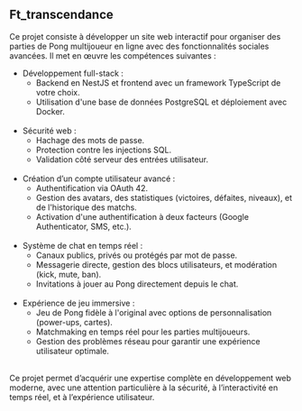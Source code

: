<h2>Ft_transcendance</h2>

Ce projet consiste à développer un site web interactif pour organiser des parties de Pong multijoueur en ligne avec des fonctionnalités sociales avancées. Il met en œuvre les compétences suivantes :
<ul>
<li>Développement full-stack :
    <ul>
<li>Backend en NestJS et frontend avec un framework TypeScript de votre choix.<br></li>
<li>Utilisation d'une base de données PostgreSQL et déploiement avec Docker.<br></li>
  </ul>
  <br></li>
<li>Sécurité web :
    <ul>
<li>Hachage des mots de passe.<br></li>
<li>Protection contre les injections SQL.<br></li>
<li>Validation côté serveur des entrées utilisateur.<br></li>
  </ul>
  <br></li>
<li>Création d’un compte utilisateur avancé :
  <ul>
<li>Authentification via OAuth 42.<br></li>
<li>Gestion des avatars, des statistiques (victoires, défaites, niveaux), et de l'historique des matchs.<br></li>
<li>Activation d'une authentification à deux facteurs (Google Authenticator, SMS, etc.).<br></li>
</ul>
  <br></li>
<li>Système de chat en temps réel :
  <ul>
<li>Canaux publics, privés ou protégés par mot de passe.<br></li>
<li>Messagerie directe, gestion des blocs utilisateurs, et modération (kick, mute, ban).<br></li>
<li>Invitations à jouer au Pong directement depuis le chat.<br></li>
</ul>
  <br></li>
<li>Expérience de jeu immersive :
  <ul>
<li>Jeu de Pong fidèle à l'original avec options de personnalisation (power-ups, cartes).<br></li>
<li>Matchmaking en temps réel pour les parties multijoueurs.<br></li>
<li>Gestion des problèmes réseau pour garantir une expérience utilisateur optimale.<br></li>
</ul>
  <br></li>
</ul>
Ce projet permet d’acquérir une expertise complète en développement web moderne, avec une attention particulière à la sécurité, à l’interactivité en temps réel, et à l’expérience utilisateur.
